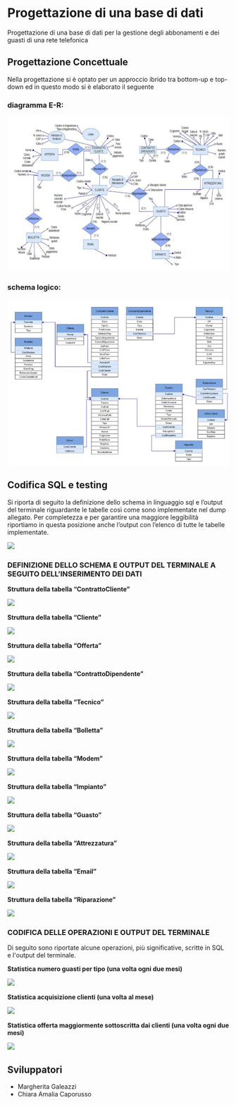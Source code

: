 # Progettazione di una base di dati

Progettazione di una base di dati per la gestione degli abbonamenti e dei guasti di una rete telefonica


## Progettazione Concettuale

Nella progettazione si è optato per un approccio ibrido tra bottom-up e top-down ed in questo modo si è elaborato il seguente 
### diagramma E-R:
![Diagramma E-R](https://github.com/MargheritaGaleazzi/Progetto-Database/blob/main/immagini%20query%20database/1.jpg)
### schema logico:
![Schema logico](https://github.com/MargheritaGaleazzi/Progetto-Database/blob/main/immagini%20query%20database/2.jpg)

## Codifica SQL e testing
Si riporta di seguito la definizione dello schema in linguaggio sql e l’output del terminale riguardante le tabelle così come sono implementate nel dump allegato. Per completezza e per garantire una maggiore leggibilità riportiamo in questa posizione anche l’output con l’elenco di tutte le tabelle implementate.

![](https://github.com/MargheritaGaleazzi/Progetto-Database/blob/main/immagini%20query%20database/showtables.png)

### DEFINIZIONE DELLO SCHEMA E OUTPUT DEL TERMINALE A SEGUITO DELL’INSERIMENTO DEI DATI 
**Struttura della tabella “ContrattoCliente”**

![](https://github.com/MargheritaGaleazzi/Progetto-Database/blob/main/immagini%20query%20database/selectContrattoCliente.png)

**Struttura della tabella “Cliente”**

![](https://github.com/MargheritaGaleazzi/Progetto-Database/blob/main/immagini%20query%20database/selectCliente.png)

**Struttura della tabella “Offerta”**

![](https://github.com/MargheritaGaleazzi/Progetto-Database/blob/main/immagini%20query%20database/selectOfferta.png)

**Struttura della tabella “ContrattoDipendente”**

![](https://github.com/MargheritaGaleazzi/Progetto-Database/blob/main/immagini%20query%20database/selectContrattoDipendente.png)

**Struttura della tabella “Tecnico”**

![](https://github.com/MargheritaGaleazzi/Progetto-Database/blob/main/immagini%20query%20database/selectTecnico.png)

**Struttura della tabella “Bolletta”**

![](https://github.com/MargheritaGaleazzi/Progetto-Database/blob/main/immagini%20query%20database/selectBolletta.png)

**Struttura della tabella “Modem”**

![](https://github.com/MargheritaGaleazzi/Progetto-Database/blob/main/immagini%20query%20database/selectModem.png)

**Struttura della tabella “Impianto”**

![](https://github.com/MargheritaGaleazzi/Progetto-Database/blob/main/immagini%20query%20database/selectImpianto.png)

**Struttura della tabella “Guasto”**

![](https://github.com/MargheritaGaleazzi/Progetto-Database/blob/main/immagini%20query%20database/selectGuasto.png)

**Struttura della tabella “Attrezzatura”**

![](https://github.com/MargheritaGaleazzi/Progetto-Database/blob/main/immagini%20query%20database/selectAttrezzatura.png)

**Struttura della tabella “Email”**

![](https://github.com/MargheritaGaleazzi/Progetto-Database/blob/main/immagini%20query%20database/selectEmail.png)

**Struttura della tabella “Riparazione”**

![](https://github.com/MargheritaGaleazzi/Progetto-Database/blob/main/immagini%20query%20database/selectRiparazione.png)

### CODIFICA DELLE OPERAZIONI E OUTPUT DEL TERMINALE

Di seguito sono riportate alcune operazioni, più significative, scritte in SQL e l'output del terminale.

**Statistica numero guasti per tipo (una volta ogni due mesi)**

![](https://github.com/MargheritaGaleazzi/Progetto-Database/blob/main/immagini%20query%20database/query28.png)

**Statistica acquisizione clienti (una volta al mese)**

![](https://github.com/MargheritaGaleazzi/Progetto-Database/blob/main/immagini%20query%20database/query29.png)

**Statistica offerta maggiormente sottoscritta dai clienti (una volta
ogni due mesi)**

![](https://github.com/MargheritaGaleazzi/Progetto-Database/blob/main/immagini%20query%20database/query31.png)

## Sviluppatori

 - Margherita Galeazzi
 - Chiara Amalia Caporusso
